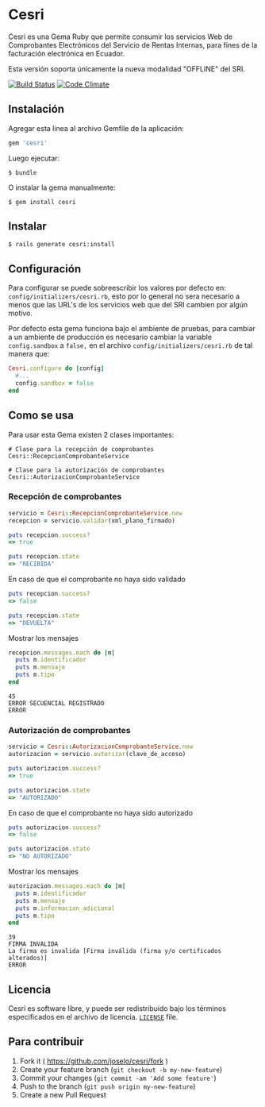 # Cesri

Cesri es una Gema Ruby que permite consumir los servicios Web de Comprobantes Electrónicos del Servicio de Rentas Internas, para fines de la facturación electrónica en Ecuador.

Esta versión soporta únicamente la nueva modalidad "OFFLINE" del SRI.


[![Build Status](https://api.travis-ci.org/joselo/cesri.svg?branch=master)](http://travis-ci.org/joselo/cesri)
[![Code Climate](https://codeclimate.com/github/joselo/cesri.svg)](https://codeclimate.com/github/joselo/cesri)

## Instalación

Agregar esta linea al archivo Gemfile de la aplicación:

```ruby
gem 'cesri'
```

Luego ejecutar:

    $ bundle

O instalar la gema manualmente:

    $ gem install cesri

## Instalar

    $ rails generate cesri:install

## Configuración
Para configurar se puede sobreescribir los valores por defecto en:  `config/initializers/cesri.rb`, esto por lo general no sera necesario a menos que las URL's de los servicios web que del SRI cambien por algún motivo.

Por defecto esta gema funciona bajo el ambiente de pruebas, para cambiar a un ambiente de producción es necesario cambiar la variable `config.sandbox` a `false,` en el archivo `config/initializers/cesri.rb` de tal manera que:

```ruby
Cesri.configure do |config|
  #...
  config.sandbox = false
end
```

## Como se usa

Para usar esta Gema existen 2 clases importantes:

```
# Clase para la recepción de comprobantes
Cesri::RecepcionComprobanteService

# Clase para la autorización de comprobantes
Cesri::AutorizacionComprobanteService
```

### Recepción de comprobantes

```ruby
servicio = Cesri::RecepcionComprobanteService.new
recepcion = servicio.validar(xml_plano_firmado)
```

```ruby
puts recepcion.success?
=> true

puts recepcion.state
=> "RECIBIDA" 
```

En caso de que el comprobante no haya sido validado

```ruby
puts recepcion.success?
=> false

puts recepcion.state
=> "DEVUELTA" 
```
Mostrar los mensajes

```ruby
recepcion.messages.each do |m|
  puts m.identificador
  puts m.mensaje
  puts m.tipo
end
```
```
45
ERROR SECUENCIAL REGISTRADO
ERROR
```

### Autorización de comprobantes

```ruby
servicio = Cesri::AutorizacionComprobanteService.new
autorizacion = servicio.autorizar(clave_de_acceso)
```

```ruby
puts autorizacion.success?
=> true 

puts autorizacion.state
=> "AUTORIZADO" 
```

En caso de que el comprobante no haya sido autorizado

```ruby
puts autorizacion.success?
=> false

puts autorizacion.state
=> "NO AUTORIZADO" 
```

Mostrar los mensajes

```ruby
autorizacion.messages.each do |m|
  puts m.identificador
  puts m.mensaje
  puts m.informacion_adicional
  puts m.tipo
end
```
``` 
39
FIRMA INVALIDA
La firma es invalida [Firma inválida (firma y/o certificados alterados)]
ERROR
```

## Licencia

Cesri es software libre, y puede ser redistribuido bajo los términos especificados en el archivo de licencia. [`LICENSE`] file.

[`LICENSE`]: /LICENSE

## Para contribuir

1. Fork it ( https://github.com/joselo/cesri/fork )
2. Create your feature branch (`git checkout -b my-new-feature`)
3. Commit your changes (`git commit -am 'Add some feature'`)
4. Push to the branch (`git push origin my-new-feature`)
5. Create a new Pull Request

